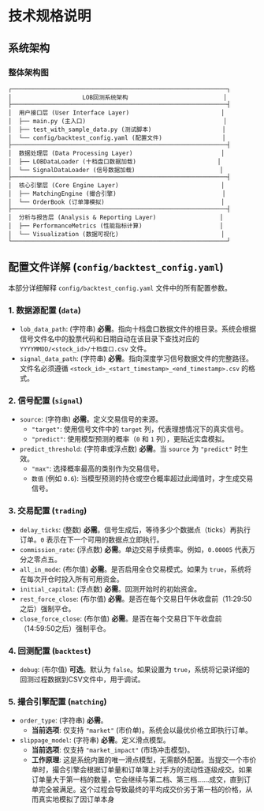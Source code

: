 
# 技术规格说明

## 系统架构

### 整体架构图

```
┌─────────────────────────────────────────────────────────────┐
│                    LOB回测系统架构                           │
├─────────────────────────────────────────────────────────────┤
│  用户接口层 (User Interface Layer)                          │
│  ├── main.py (主入口)                                       │
│  ├── test_with_sample_data.py (测试脚本)                    │
│  └── config/backtest_config.yaml (配置文件)                 │
├─────────────────────────────────────────────────────────────┤
│  数据处理层 (Data Processing Layer)                         │
│  ├── LOBDataLoader (十档盘口数据加载)                       │
│  └── SignalDataLoader (信号数据加载)                        │
├─────────────────────────────────────────────────────────────┤
│  核心引擎层 (Core Engine Layer)                             │
│  ├── MatchingEngine (撮合引擎)                              │
│  └── OrderBook (订单簿模拟)                                 │
├─────────────────────────────────────────────────────────────┤
│  分析与报告层 (Analysis & Reporting Layer)                  │
│  ├── PerformanceMetrics (性能指标计算)                      │
│  └── Visualization (数据可视化)                             │
└─────────────────────────────────────────────────────────────┘
```

## 配置文件详解 (`config/backtest_config.yaml`)

本部分详细解释 `config/backtest_config.yaml` 文件中的所有配置参数。

### 1. 数据源配置 (`data`)
- `lob_data_path`: (字符串) **必需**。指向十档盘口数据文件的根目录。系统会根据信号文件名中的股票代码和日期自动在该目录下查找对应的 `YYYYMMDD/<stock_id>/十档盘口.csv` 文件。
- `signal_data_path`: (字符串) **必需**。指向深度学习信号数据文件的完整路径。文件名必须遵循 `<stock_id>_<start_timestamp>_<end_timestamp>.csv` 的格式。

### 2. 信号配置 (`signal`)
- `source`: (字符串) **必需**。定义交易信号的来源。
    - `"target"`: 使用信号文件中的 `target` 列，代表理想情况下的真实信号。
    - `"predict"`: 使用模型预测的概率（`0` 和 `1` 列），更贴近实盘模拟。
- `predict_threshold`: (字符串或浮点数) **必需**。当 `source` 为 `"predict"` 时生效。
    - `"max"`: 选择概率最高的类别作为交易信号。
    - `数值` (例如 `0.6`): 当模型预测的持仓或空仓概率超过此阈值时，才生成交易信号。

### 3. 交易配置 (`trading`)
- `delay_ticks`: (整数) **必需**。信号生成后，等待多少个数据点（ticks）再执行订单。`0` 表示在下一个可用的数据点立即执行。
- `commission_rate`: (浮点数) **必需**。单边交易手续费率。例如，`0.00005` 代表万分之零点五。
- `all_in_mode`: (布尔值) **必需**。是否启用全仓交易模式。如果为 `true`，系统将在每次开仓时投入所有可用资金。
- `initial_capital`: (浮点数) **必需**。回测开始时的初始资金。
- `rest_force_close`: (布尔值) **必需**。是否在每个交易日午休收盘前（11:29:50之后）强制平仓。
- `close_force_close`: (布尔值) **必需**。是否在每个交易日下午收盘前（14:59:50之后）强制平仓。

### 4. 回测配置 (`backtest`)
- `debug`: (布尔值) **可选**。默认为 `false`。如果设置为 `true`，系统将记录详细的回测过程数据到CSV文件中，用于调试。

### 5. 撮合引擎配置 (`matching`)
- `order_type`: (字符串) **必需**。
    - **当前选项**: 仅支持 `"market"` (市价单)。系统会以最优价格立即执行订单。
- `slippage_model`: (字符串) **必需**。定义滑点模型。
    - **当前选项**: 仅支持 `"market_impact"` (市场冲击模型)。
    - **工作原理**: 这是系统内置的唯一滑点模型，无需额外配置。当提交一个市价单时，撮合引擎会根据订单量和订单簿上对手方的流动性逐级成交。如果订单量大于第一档的数量，它会继续与第二档、第三档……成交，直到订单完全被满足。这个过程会导致最终的平均成交价劣于第一档的价格，从而真实地模拟了因订单本身
